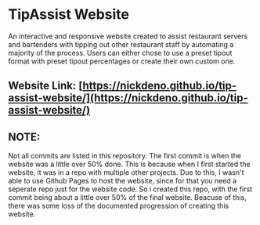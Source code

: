 
# TipAssist Website

An interactive and responsive website created to assist restaurant servers and bartenders with tipping out other restaurant staff by automating a majority of the process. Users can either chose to use a preset tipout format with preset tipout percentages  or create their own custom one.


## Website Link: [https://nickdeno.github.io/tip-assist-website/](https://nickdeno.github.io/tip-assist-website/)






## NOTE:

Not all commits are listed in this repository. The first commit is when the website was a little over 50% done. This is because when I first started the website, it was in a repo with multiple other projects. Due to this, I wasn't able to use Github Pages to host the website, since for that you need a seperate repo just for the website code. So i created this repo, with the first commit being about a little over 50% of the final website. Beacuse of this, there was some loss of the documented progression of creating this website.
